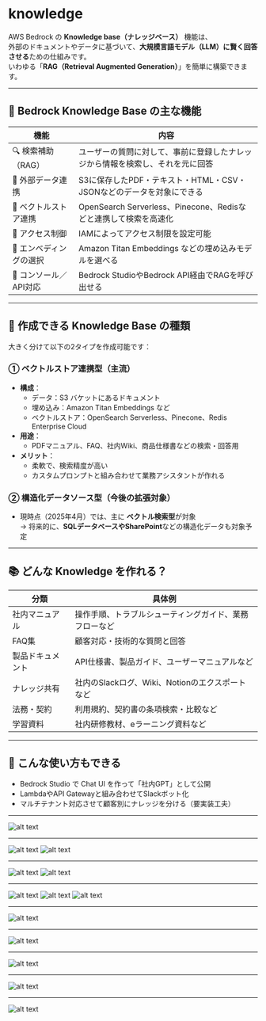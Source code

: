 # knowledge

AWS Bedrock の **Knowledge base（ナレッジベース）** 機能は、  
外部のドキュメントやデータに基づいて、**大規模言語モデル（LLM）に賢く回答させる**ための仕組みです。  
いわゆる「**RAG（Retrieval Augmented Generation）**」を簡単に構築できます。

---

## 🧠 Bedrock Knowledge Base の主な機能

| 機能 | 内容 |
|------|------|
| 🔍 検索補助（RAG） | ユーザーの質問に対して、事前に登録したナレッジから情報を検索し、それを元に回答 |
| 📄 外部データ連携 | S3に保存したPDF・テキスト・HTML・CSV・JSONなどのデータを対象にできる |
| 🔗 ベクトルストア連携 | OpenSearch Serverless、Pinecone、Redisなどと連携して検索を高速化 |
| 🔐 アクセス制御 | IAMによってアクセス制限を設定可能 |
| 🧩 エンベディングの選択 | Amazon Titan Embeddings などの埋め込みモデルを選べる |
| 🚀 コンソール／API対応 | Bedrock StudioやBedrock API経由でRAGを呼び出せる |

---

## 🧰 作成できる Knowledge Base の種類

大きく分けて以下の2タイプを作成可能です：

### ① ベクトルストア連携型（主流）
- **構成**：
  - データ：S3 バケットにあるドキュメント
  - 埋め込み：Amazon Titan Embeddings など
  - ベクトルストア：OpenSearch Serverless、Pinecone、Redis Enterprise Cloud
- **用途**：
  - PDFマニュアル、FAQ、社内Wiki、商品仕様書などの検索・回答用
- **メリット**：
  - 柔軟で、検索精度が高い
  - カスタムプロンプトと組み合わせて業務アシスタントが作れる

### ② 構造化データソース型（今後の拡張対象）
- 現時点（2025年4月）では、主に **ベクトル検索型**が対象  
  → 将来的に、**SQLデータベースやSharePoint**などの構造化データも対象予定

---

## 📚 どんな Knowledge を作れる？

| 分類 | 具体例 |
|------|--------|
| 社内マニュアル | 操作手順、トラブルシューティングガイド、業務フローなど |
| FAQ集 | 顧客対応・技術的な質問と回答 |
| 製品ドキュメント | API仕様書、製品ガイド、ユーザーマニュアルなど |
| ナレッジ共有 | 社内のSlackログ、Wiki、Notionのエクスポートなど |
| 法務・契約 | 利用規約、契約書の条項検索・比較など |
| 学習資料 | 社内研修教材、eラーニング資料など |

---

## 🧪 こんな使い方もできる

- Bedrock Studio で Chat UI を作って「社内GPT」として公開
- LambdaやAPI Gatewayと組み合わせてSlackボット化
- マルチテナント対応させて顧客別にナレッジを分ける（要実装工夫）

---

![alt text](image.png)

---

![alt text](image-1.png)
![alt text](image-2.png)

---

![alt text](image-3.png)
![alt text](image-4.png)

---

![alt text](image-5.png)
![alt text](image-6.png)
![alt text](image-7.png)

---

![alt text](image-8.png)

---

![alt text](image-9.png)

---

![alt text](image-10.png)

---

![alt text](image-11.png)

---

![alt text](image-12.png)

